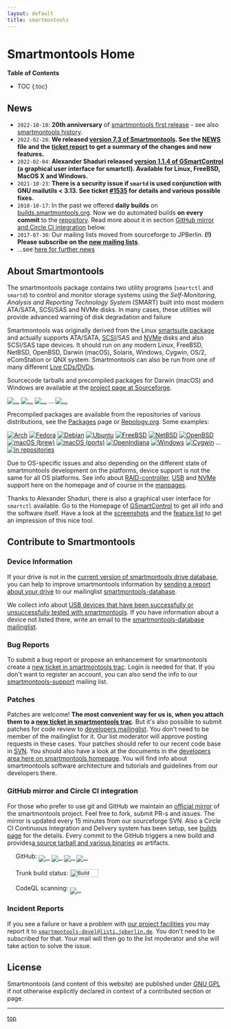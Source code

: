 ```yaml
---
layout: default
title: smartmontools
---
```


# Smartmontools Home

**Table of Contents**
* TOC
{:toc}

## News
<ul>
    <li><code>2022-10-10</code>: <strong>20th anniversary</strong> of <a class="ext-link" href="https://trac.smartmontools.org/changeset/13"><span class="icon"></span>smartmontools first release</a> - see also <a class="wiki" href="/history.html">smartmontools history</a>.</li>
    <li><code>2022-02-28</code>: <strong>We released <a class="ext-link" href="https://sourceforge.net/projects/smartmontools/files/smartmontools/7.3/"><span class="icon"></span>version 7.3 of Smartmontools</a>. See the <a class="ext-link" href="https://trac.smartmontools.org/browser/tags/RELEASE_7_3/smartmontools/NEWS"><span class="icon"></span>NEWS</a> file and the <a class="ext-link" href="https://trac.smartmontools.org/query?milestone=Release+7.3"><span class="icon"></span>ticket report</a> to get a summary of the changes and new features.</strong></li>
    <li><code>2022-02-04</code>: <strong>Alexander Shaduri released <a class="ext-link" href="https://github.com/ashaduri/gsmartcontrol/releases/tag/v1.1.4"><span class="icon"></span>version 1.1.4 of GSmartControl</a> (a graphical user interface for smartctl). Available for Linux, FreeBSD, MacOS X and Windows.</strong></li>
    <li><code>2021-10-23</code>: <strong>There is a security issue if <code>smartd</code> is used conjunction with GNU mailutils &lt; 3.13. See ticket <a class="ext-link" href="https://trac.smartmontools.org/ticket/1535" title="#1535: defect: Code execution vulnerability if smartd uses 'mail' from GNU mailutils ... (closed: fixed)"><span class="icon"></span>#1535</a> for details and various possible fixes.</strong></li>
    <li><code>2018-10-17</code>: In the past we offered <strong>daily builds</strong> on <a class="ext-link" href="https://builds.smartmontools.org"><span class="icon"></span>builds.smartmontools.org</a>. Now we do automated builds <strong>on every commit</strong> to the <a class="ext-link" href="https://trac.smartmontools.org/browser/trunk/smartmontools"><span class="icon"></span>repository</a>. Read more about it in section <a href="/#github-mirror-and-circle-ci-integration">GitHub mirror and Circle CI integration</a> below.</li>
    <li><code>2017-07-30</code>: Our mailing lists moved from sourceforge to JPBerlin. <strong>(!) Please subscribe on the <a href="/help.html#Mailinglists">new mailing lists</a></strong>.</li>
    <li>...see <a href="/news.html">here for further news</a></li>
</ul>

## About Smartmontools

The smartmontools package contains two utility programs (<code>smartctl</code> and <code>smartd</code>)
to control and monitor storage systems using the <em>Self-Monitoring, Analysis and
Reporting Technology System</em> (SMART) built into most modern ATA/SATA, SCSI/SAS and NVMe disks.
In many cases, these utilities will provide advanced warning of disk degradation and failure
 
Smartmontools was originally derived from the Linux <a class="ext-link" href="https://sourceforge.net/projects/smartsuite/"><span class="icon"></span>smartsuite package</a> and actually supports ATA/SATA, <a class="ext-link" href="https://trac.smartmontools.org/browser/trunk/www/smartmontools_scsi.xml"><span class="icon"></span>SCSI</a>/SAS and <a href="/NVMe_Support.html">NVMe</a> disks and also SCSI/SAS tape devices.
It should run on any modern Linux, FreeBSD, NetBSD, OpenBSD, Darwin (macOS), Solaris, Windows, Cygwin, OS/2, eComStation or QNX system.
Smartmontools can also be run from one of many different <a href="/LiveCDs.html">Live CDs/DVDs</a>.

Sourcecode tarballs and precompiled packages for Darwin (macOS) and Windows are available at the <a class="ext-link" href="https://sourceforge.net/projects/smartmontools/files/smartmontools/"><span class="icon"></span>project page at Sourceforge</a>.

<p>
<a style="padding:0; border:none" href="https://sourceforge.net/projects/smartmontools/files/smartmontools/7.3/stats/timeline"><img src="https://img.shields.io/sourceforge/dt/smartmontools/smartmontools/7.3?label=7.3%20downloads" alt="..." title="Total Downloads of 7.3" /></a>
<a style="padding:0; border:none" href="https://sourceforge.net/projects/smartmontools/files/smartmontools/7.3/stats/timeline"><img src="https://img.shields.io/sourceforge/dw/smartmontools/smartmontools/7.3?label=" alt="..." title="Weekly Downloads of 7.3" /></a>
<a style="padding:0; border:none" href="https://sourceforge.net/projects/smartmontools/files/smartmontools/7.2/stats/timeline"><img src="https://img.shields.io/sourceforge/dt/smartmontools/smartmontools/7.2?label=7.2%20downloads" alt="..." title="Total Downloads of 7.1" /></a>
...
<a style="padding:0; border:none" href="https://sourceforge.net/projects/smartmontools/files/stats/timeline?dates=2002-10-01+to+2021-12-31"><img src="https://img.shields.io/sourceforge/dt/smartmontools?label=all%20downloads" alt="..." title="Total Downloads since 2002" /></a>
</p>
<p>
Precompiled packages are available from the repositories of various distributions, see the <a class="wiki" href="/packages.html">Packages</a> page or <a class="ext-link" href="https://repology.org/project/smartmontools/versions"><span class="icon"></span>Repology.org</a>.
Some examples:
</p>
<p>
<a style="padding:0; border:none" href="https://www.archlinux.org/packages/?q=smartmontools"><img src="https://repology.org/badge/version-for-repo/arch/smartmontools.svg?header=Arch" alt="Arch" title="Arch" /></a>
<a style="padding:0; border:none" href="https://src.fedoraproject.org/rpms/smartmontools"><img src="https://repology.org/badge/version-for-repo/fedora_35/smartmontools.svg?header=Fedora%2035" alt="Fedora" title="Fedora" /></a>
<a style="padding:0; border:none" href="https://packages.debian.org/bullseye/smartmontools"><img src="https://repology.org/badge/version-for-repo/debian_11/smartmontools.svg?header=Debian%2011" alt="Debian" title="Debian" /></a>
<a style="padding:0; border:none" href="https://packages.ubuntu.com/jammy/smartmontools"><img src="https://repology.org/badge/version-for-repo/ubuntu_22_04/smartmontools.svg?header=Ubuntu%2022.04" alt="Ubuntu" title="Ubuntu" /></a>
<a style="padding:0; border:none" href="https://www.freshports.org/sysutils/smartmontools"><img src="https://repology.org/badge/version-for-repo/freebsd/smartmontools.svg?header=FreeBSD" alt="FreeBSD" title="FreeBSD" /></a>
<a style="padding:0; border:none" href="http://pkgsrc.se/sysutils/smartmontools"><img src="https://repology.org/badge/version-for-repo/pkgsrc_current/smartmontools.svg?header=NetBSD" alt="NetBSD" title="NetBSD" /></a>
<a style="padding:0; border:none" href="https://openports.pl/path/sysutils/smartmontools"><img src="https://repology.org/badge/version-for-repo/openbsd/smartmontools.svg?header=OpenBSD" alt="OpenBSD" title="OpenBSD" /></a>
<a style="padding:0; border:none" href="https://github.com/Homebrew/homebrew-core/commits/master/Formula/smartmontools.rb"><img src="https://repology.org/badge/version-for-repo/homebrew/smartmontools.svg?header=macOS%20%28brew%29" alt="macOS (brew)" title="macOS (brew)" /></a>
<a style="padding:0; border:none" href="https://github.com/macports/macports-ports/tree/master/sysutils/smartmontools"><img src="https://repology.org/badge/version-for-repo/macports/smartmontools.svg?header=macOS%20%28ports%29" alt="macOS (ports)" title="macOS (ports)" /></a>
<a style="padding:0; border:none" href="http://pkg.openindiana.org/hipster/en/search.shtml?token=smartmontools&amp;action=Search"><img src="https://repology.org/badge/version-for-repo/openindiana/smartmontools.svg?header=OpenIndiana" alt="OpenIndiana" title="OpenIndiana" /></a>
<a style="padding:0; border:none" href="https://chocolatey.org/packages/smartmontools"><img src="https://repology.org/badge/version-for-repo/chocolatey/smartmontools.svg?header=Windows%20%28choco%29" alt="Windows" title="Windows" /></a>
<a style="padding:0; border:none" href="https://cygwin.com/packages/summary/smartmontools.html"><img src="https://repology.org/badge/version-for-repo/cygwin/smartmontools.svg?header=Cygwin" alt="Cygwin" title="Cygwin" /></a>
...
<a style="padding:0; border:none" href="https://repology.org/badge/vertical-allrepos/smartmontools.svg"><img src="https://repology.org/badge/tiny-repos/smartmontools.svg" alt="in repositories" title="to repository overview" /></a>
</p>
<p>
Due to OS-specific issues and also depending on the different state of smartmontools development on the platforms, device support is not the same for all OS platforms.
See info about <a href="/Supported_RAID-Controllers.html">RAID-controller</a>, <a href="/USB.html">USB</a> and <a href="/NVMe_Support.html">NVMe</a> support here on the homepage and of course in the <a class="wiki" href="docs.html#Manpages">manpages</a>.
</p>
<p>
Thanks to Alexander Shaduri, there is also a graphical user interface for <code>smartctl</code> available.
Go to the Homepage of <a class="ext-link" href="https://gsmartcontrol.sourceforge.io/"><span class="icon"></span>GSmartControl</a> to get all info and the software itself.
Have a look at the <a class="ext-link" href="https://gsmartcontrol.sourceforge.io/home/index.php/Screenshots"><span class="icon"></span>screenshots</a>
and the <a class="ext-link" href="https://gsmartcontrol.sourceforge.io/home/index.php/About"><span class="icon"></span>feature list</a> to get an impression of this nice tool.
</p>

## Contribute to Smartmontools

### Device Information
If your drive is not in the <a class="ext-link" href="https://trac.smartmontools.org/browser/trunk/smartmontools/drivedb.h"><span class="icon"></span>current version of smartmontools drive database</a><a class="trac-rawlink" href="https://trac.smartmontools.org/export/HEAD/trunk/smartmontools/drivedb.h" title="Download"></a>, you can help to improve smartmontools information by <a href="/FAQ.html#MyATASATAdriveisnotinthesmartctlsmartddatabase">sending a report about your drive</a> to our mailinglist <a class="ext-link" href="https://listi.jpberlin.de/mailman/listinfo/smartmontools-database"><span class="icon"></span>smartmontools-database</a>.

We collect info about <a href="/Supported_USB-Devices.html">USB devices that have been successfully or unsuccessfully tested with smartmontools</a>. If you have information about a device not listed there, write an email to the <a class="ext-link" href="https://listi.jpberlin.de/mailman/listinfo/smartmontools-database"><span class="icon"></span>smartmontools-database mailinglist</a>.

### Bug Reports
To submit a bug report or propose an enhancement for smartmontools create a <a class="ext-link" href="https://trac.smartmontools.org/newticket"><span class="icon"></span>new ticket in smartmontools trac</a>. Login is needed for that. If you don't want to register an account, you can also send the info to our <a class="ext-link" href="https://listi.jpberlin.de/mailman/listinfo/smartmontools-support"><span class="icon"></span>smartmontools-support</a> mailing list.

### Patches
Patches are welcome! <strong>The most convenient way for us is, when you attach them to a <a class="ext-link" href="https://trac.smartmontools.org/newticket"><span class="icon"></span>new ticket in smartmontools trac</a></strong>. But it's also possible to submit patches for code review to <a class="ext-link" href="https://listi.jpberlin.de/mailman/listinfo/smartmontools-devel"><span class="icon"></span>developers mailinglist</a>. You don't need to be member of the mailinglist for it. Our list moderator will approve posting requests in these cases. Your patches should refer to our recent code base in <a href="download.html#InstalllatestunreleasedcodefromSVNrepository">SVN</a>. You should also have a look at the documents in the <a href="developer.html">developers area here on smartmontools homepage</a>. You will find info about smartmontools software architecture and tutorials and guidelines from our developers there.

### GitHub mirror and Circle CI integration
For those who prefer to use git and GitHub we maintain an <a class="ext-link" href="https://github.com/smartmontools/smartmontools/"><span class="icon"></span>official mirror</a> of the smartmontools project. Feel free to fork, submit PR-s and issues. The mirror is updated every 15 minutes from our sourceforge SVN. Also a Circle CI Continuous Integration and Delivery system has been setup, see <a class="ext-link" href="https://circleci.com/gh/smartmontools/smartmontools"><span class="icon"></span>builds page</a> for the details. Every commit to the GitHub triggers a new build and provides <a class="ext-link" href="https://builds.smartmontools.org"><span class="icon">​</span>a source tarball and various binaries</a> as artifacts.

&nbsp;&nbsp;&nbsp;&nbsp;&nbsp;GitHub: <sub><a style="padding:0; border:none" href="https://github.com/smartmontools/smartmontools/issues"><img src="https://img.shields.io/github/issues/smartmontools/smartmontools?logo=github&amp;label=issues" alt="..." title="Open Issues" /></a> <a style="padding:0; border:none" href="https://github.com/smartmontools/smartmontools/issues?q=is%3Aclosed"><img src="https://img.shields.io/github/issues-closed/smartmontools/smartmontools?label=" alt="..." title="Closed Issues" /></a> <a style="padding:0; border:none" href="https://github.com/smartmontools/smartmontools/pulls"><img src="https://img.shields.io/github/issues-pr/smartmontools/smartmontools?logo=github&amp;label=pull%20requests" alt="..." title="Open PRs" /></a> <a style="padding:0; border:none" href="https://github.com/smartmontools/smartmontools/pulls?q=is%3Aclosed"><img src="https://img.shields.io/github/issues-pr-closed/smartmontools/smartmontools?label=" alt="..." title="Closed PRs" /></a></sub><br>
<br>
&nbsp;&nbsp;&nbsp;&nbsp;&nbsp;Trunk build status: <sub><a style="padding:0; border:none" href="https://circleci.com/gh/smartmontools/smartmontools"><img width="66" alt="Build Status" src="https://circleci.com/gh/smartmontools/smartmontools.svg?style=svg" title="Build Status" height="18" /></a></sub><br>
<br>
&nbsp;&nbsp;&nbsp;&nbsp;&nbsp;CodeQL scanning: <sub><a style="padding:0; border:none" href="https://github.com/smartmontools/smartmontools/security/code-scanning"><img src="/assets/images/badge.svg" alt="..." title="CodeQL scanning" /></a></sub>

### Incident Reports
If you see a failure or have a problem with <a href="/developer.html#Facilities">our project facilities</a> you may report it to
<code>smartmontools-devel@listi.jpberlin.de</code>. You don't need to be subscribed for that. Your mail will then go to the list moderator and she will take action to solve the issue.

## License
Smartmontools (and content of this website) are published under <a class="ext-link" href="https://www.gnu.org/licenses/gpl-2.0.html#SEC1"><span class="icon"></span>GNU GPL</a> if not otherwise explicitly declared in context of a contributed section or page.

---
[top](./)
